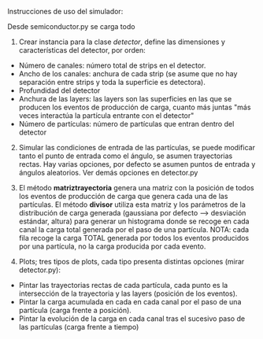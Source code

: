 Instrucciones de uso del simulador:

Desde semiconductor.py se carga todo

1. Crear instancia para la clase *detector*, define las dimensiones y características del detector, por orden: 
- Número de canales: número total de strips en el detector.
- Ancho de los canales: anchura de cada strip (se asume que no hay separación entre strips y toda la superficie es detectora).
- Profundidad del detector
- Anchura de las layers: las layers son las superficies en las que se producen los eventos de producción de carga, cuanto más juntas "más veces interactúa la partícula entrante con el detector"
- Número de partículas: número de partículas que entran dentro del detector

2. Simular las condiciones de entrada de las partículas, se puede modificar tanto el punto de entrada como el ángulo, se asumen trayectorias rectas. Hay varias opciones, por defecto se asumen puntos de entrada y ángulos aleatorios. Ver demás opciones en detector.py

3. El método **matriztrayectoria** genera una matriz con la posición de todos los eventos de producción de carga que genera cada una de las partículas. El método **divisor** utiliza esta matriz y los parámetros de la distribución de carga generada (gaussiana por defecto --> desviación estándar, altura) para generar un histograma donde se recoge en cada canal la carga total generada por el paso de una partícula. NOTA: cada fila recoge la carga TOTAL generada por todos los eventos producidos por una partícula, no la carga producida por cada evento.

4. Plots; tres tipos de plots, cada tipo presenta distintas opciones (mirar detector.py):
- Pintar las trayectorias rectas de cada partícula, cada punto es la intersección de la trayectoria y las layers (posición de los eventos).
- Pintar la carga acumulada en cada en cada canal por el paso de una partícula (carga frente a posición).
- Pintar la evolución de la carga en cada canal tras el sucesivo paso de las partículas (carga frente a tiempo)